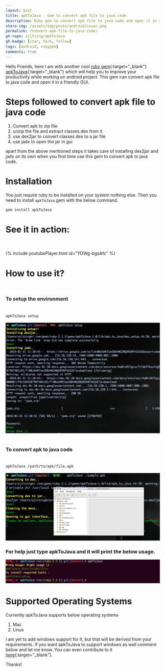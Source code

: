 ```yaml
---
layout: post
title: apkToJava - Gem to convert apk file to java code
description: Ruby gem to convert apk file to java code and open it in a gui. It will setup your environment and process the apk file to java code. Mac and Linux
share-img: /assets/img/posts/android/cover.png
permalink: /convert-apk-file-to-java-code/
gh-repo: ajitsing/apkToJava
gh-badge: [star, fork, follow]
tags: [android, rubygem]
comments: true
---
```


Hello Friends, here I am with another cool [ruby gem](https://rubygems.org/gems/apkToJava){:target="_blank"} [apkToJava](https://github.com/ajitsing/apkToJava){:target="_blank"} which will help you to improve your productivity while working on android project. This gem can convert apk file to java code and open it in a friendly GUI.

# Steps followed to convert apk file to java code

1. Convert apk to zip file
2. unzip the file and extract classes.dex from it
3. use dex2jar to convert classes.dex to a jar file
4. use jadx to open the jar in gui

apart from the above mentioned steps it takes care of installing dex2jar and jadx on its own when you first time use this gem to convert apk to java code.

# Installation

You just require ruby to be installed on your system nothing else. Then you need to install ```apkToJava``` gem with the below command.

```bash
gem install apkToJava
```

# See it in action:<br><br>

{% include youtubePlayer.html id="YDWg-bgsAfc" %}

# How to use it?<br><br>

### To setup the environment<br><br>

```bash
apkToJava setup
```

![Crepe](/assets/img/posts/apk_to_java/apk_to_java_1.png)
<br><br>

### To convert apk to java code<br><br>

```bash
apkToJava /path/to/apk/file.apk
```

![Crepe](/assets/img/posts/apk_to_java/apk_to_java_2.png)

### For help just type apkToJava and it will print the below usage.

![Crepe](/assets/img/posts/apk_to_java/apk_to_java_3.png)

# Supported Operating Systems

Currently apkToJava supports below operating systems

1. Mac
2. Linux

I am yet to add windows support for it, but that will be derived from your requirements. If you want apkToJava to support windows as well comment below and let me know. You can even contribute to it [here](https://github.com/ajitsing/apkToJava){:target="_blank"}.

Thanks!